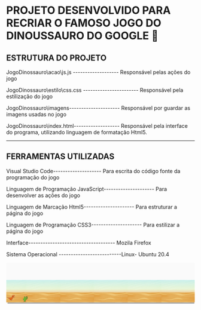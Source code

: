 
# PROJETO DESENVOLVIDO PARA RECRIAR O FAMOSO JOGO DO DINOUSSAURO DO GOOGLE 🦖


## ESTRUTURA DO PROJETO 

JogoDinossauro\acao\js.js -------------------	Responsável pelas ações do jogo

JogoDinossauro\estilo\css.css -----------------------	Responsável pela estilização do jogo

JogoDinossauro\imagens\---------------------	Responsável por guardar as imagens usadas no jogo

JogoDinossauro\index.html------------------- Responsável pela interface do programa, utilizando linguagem de formatação Html5.

--------------------------------------------------------------------------------------------------------------------------------------------------------------------

## FERRAMENTAS UTILIZADAS

Visual Studio Code-------------------- Para escrita do código fonte da programação do jogo

Linguagem de Programação JavaScript--------------------- Para desenvolver as ações do jogo

Linguagem de Marcação Html5--------------------- Para estruturar a página  do jogo

Linguagem de Programação CSS3--------------------- Para estilizar a página do jogo

Interface------------------------------------ Mozila Firefox

Sistema Operacional --------------------------Linux- Ubuntu 20.4

![Jogo](imagens/printTelaJogo.png)
	

